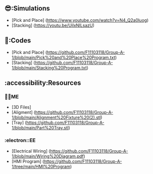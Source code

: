 ## 😎:Simulations

* [Pick and Place] (https://www.youtube.com/watch?v=N4_Q2a0luog)
* [Stacking] (https://youtu.be/UilxNILsazU)

## 🥸:Codes

* [Pick and Place] (https://github.com/F11103118/Group-A-1/blob/main/Pick%20and%20Place%20Program.txt)
* [Stacking] (https://github.com/F11103118/Group-A-1/blob/main/Stacking%20Program.txt)

## :accessibility:Resources
### :mechanic:ME
* [3D Files]
* [Aligment] (https://github.com/F11103118/Group-A-1/blob/main/Alignment%20Fixture%20(2).stl)
* [Tray] (https://github.com/F11103118/Group-A-1/blob/main/Part%20Tray.stl)

### :electron::EE
* [Electrical Wiring] (https://github.com/F11103118/Group-A-1/blob/main/Wiring%20Diagram.pdf)
* [HMI Program] (https://github.com/F11103118/Group-A-1/tree/main/HMI%20Program)
